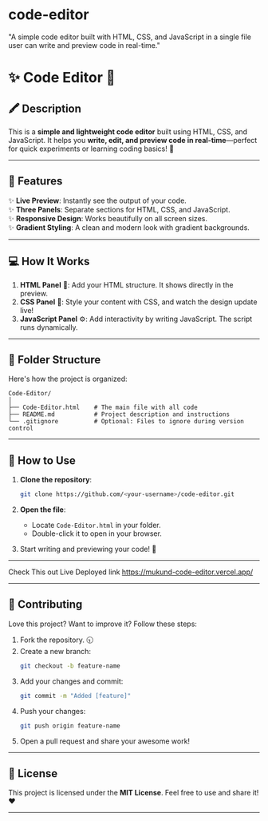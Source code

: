 # code-editor
"A simple code editor built with HTML, CSS, and JavaScript  in a single file user can write and preview code in real-time."

# ✨ Code Editor 🔋  

## 🖍️ Description  
This is a **simple and lightweight code editor** built using HTML, CSS, and JavaScript. It helps you **write, edit, and preview code in real-time**—perfect for quick experiments or learning coding basics! 🚀  

---

## 🌟 Features  
✨ **Live Preview**: Instantly see the output of your code.  
✨ **Three Panels**: Separate sections for HTML, CSS, and JavaScript.  
✨ **Responsive Design**: Works beautifully on all screen sizes.  
✨ **Gradient Styling**: A clean and modern look with gradient backgrounds.  

---

## 💻 How It Works  
1. **HTML Panel** 🗽️: Add your HTML structure. It shows directly in the preview.  
2. **CSS Panel** 🎨: Style your content with CSS, and watch the design update live!  
3. **JavaScript Panel** ⚙️: Add interactivity by writing JavaScript. The script runs dynamically.  

---

## 📂 Folder Structure  
Here's how the project is organized:  
```
Code-Editor/
│
├── Code-Editor.html    # The main file with all code
├── README.md           # Project description and instructions
└── .gitignore          # Optional: Files to ignore during version control
```  

---

## 🚀 How to Use  
1. **Clone the repository**:  
   ```bash  
   git clone https://github.com/<your-username>/code-editor.git  
   ```  

2. **Open the file**:  
   - Locate `Code-Editor.html` in your folder.  
   - Double-click it to open in your browser.  

3. Start writing and previewing your code! 🎉  

---

Check This out Live Deployed link
https://mukund-code-editor.vercel.app/

---

## 🤝 Contributing  
Love this project? Want to improve it? Follow these steps:  
1. Fork the repository. 🕤  
2. Create a new branch:  
   ```bash  
   git checkout -b feature-name  
   ```  
3. Add your changes and commit:  
   ```bash  
   git commit -m "Added [feature]"  
   ```  
4. Push your changes:  
   ```bash  
   git push origin feature-name  
   ```  
5. Open a pull request and share your awesome work!  

---

## 📜 License  
This project is licensed under the **MIT License**. Feel free to use and share it! ❤️  

---
